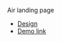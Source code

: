 Air landing page
- [Design](https://www.figma.com/file/7qwsWggv9BAxMi2VPhBuPr/Air-(formerly-Dia)?node-id=9138%3A35)
- [Demo link](https://<your_account>.github.io/layout_dia/)

